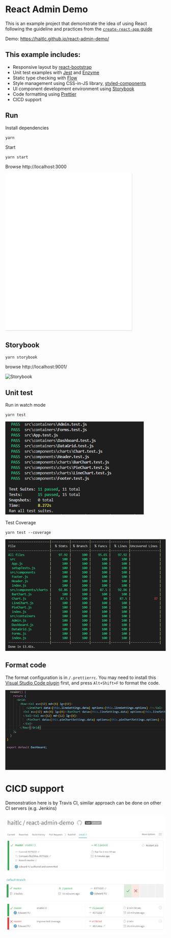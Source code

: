 # React Admin Demo
This is an example project that demonstrate the idea of using React following the guideline and practices from the [`create-react-app` guide](https://github.com/facebook/create-react-app/blob/master/packages/react-scripts/template/README.md)

Demo: https://haitlc.github.io/react-admin-demo/

## This example includes:
- Responsive layout by [react-bootstrap](https://github.com/react-bootstrap/react-bootstrap/)
- Unit test examples with [Jest](https://github.com/facebook/jest) and [Enzyme](https://github.com/airbnb/enzyme)
- Static type checking with [Flow](https://github.com/facebook/flow)
- Style management using CSS-in-JS library, [styled-components](https://github.com/styled-components/styled-components)
- UI component development environment using [Storybook](https://storybook.js.org/)
- Code formatting using [Prettier](https://github.com/prettier/prettier)
- CICD support 

## Run 
Install dependencies
```
yarn
```

Start
```
yarn start
```

Browse http://localhost:3000

![Demo](./docs/demo.gif)

## Storybook
```
yarn storybook
```

browse http://localhost:9001/

![Storybook](./docs/storybook.gif)

## Unit test
Run in watch mode
```
yarn test
```
![Unit Test](./docs/unit-test.png)

Test Coverage
```
yarn test --coverage
```
![Test coverage](./docs/test-coverage.png)


## Format code
The format configuration is in `/.prettierrc`.
You may need to install this [Visual Studio Code plugin](https://marketplace.visualstudio.com/items?itemName=esbenp.prettier-vscode) first, and press `Alt+Shift+F` to format the code.

![Prettier](./docs/prettier.gif)

# CICD support
Demonstration here is by Travis CI, similar approach can be done on other CI servers (e.g. Jenkins)

![Current job](./docs/cicd/current-job.png)
![Branches](./docs/cicd/branches.png)
![branch-history](./docs/cicd/branch-history.png)




